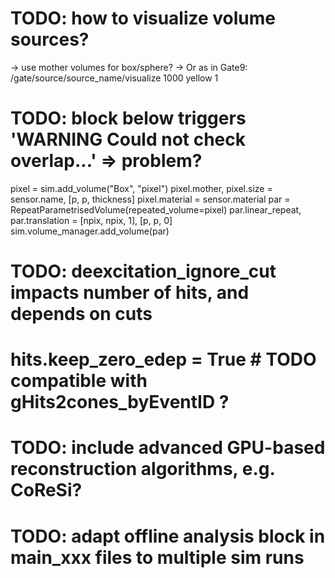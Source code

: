 
# TODO: how to visualize volume sources?
-> use mother volumes for box/sphere?
-> Or as in Gate9: /gate/source/source_name/visualize 1000 yellow 1

# TODO: block below triggers 'WARNING Could not check overlap...' => problem?
pixel = sim.add_volume("Box", "pixel")
pixel.mother, pixel.size = sensor.name, [p, p, thickness]
pixel.material = sensor.material
par = RepeatParametrisedVolume(repeated_volume=pixel)
par.linear_repeat, par.translation = [npix, npix, 1], [p, p, 0]
sim.volume_manager.add_volume(par)

# TODO: deexcitation_ignore_cut impacts number of hits, and depends on cuts

# hits.keep_zero_edep = True # TODO compatible with gHits2cones_byEventID ?

# TODO: include advanced GPU-based reconstruction algorithms, e.g. CoReSi?

# TODO: adapt offline analysis block in main_xxx files to multiple sim runs
